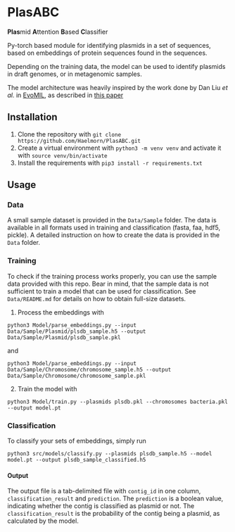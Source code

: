 # PlasABC

**Plas**mid **A**ttention **B**ased **C**lassifier

Py-torch based module for identifying plasmids in a set of sequences, based on embeddings of protein sequences found in the sequences.

Depending on the training data, the model can be used to identify plasmids in draft genomes, or in metagenomic samples.

The model architecture was heavily inspired by the work done by Dan Liu *et al.* in [EvoMIL](https://github.com/liudan111/EvoMIL), as described in [this paper](https://www.biorxiv.org/content/10.1101/2023.04.07.536023v1)

## Installation

1. Clone the repository with `git clone https://github.com/Haelmorn/PlasABC.git`
2. Create a virtual environment with `python3 -m venv venv` and activate it with `source venv/bin/activate`
3. Install the requirements with `pip3 install -r requirements.txt`

## Usage

### Data

A small sample dataset is provided in the `Data/Sample` folder. The data is available in all formats used in training and classification (fasta, faa, hdf5, pickle). A detailed instruction on how to create the data is provided in the `Data` folder.

### Training

To check if the training process works properly, you can use the sample data provided with this repo. Bear in mind, that the sample data is not sufficient to train a model that can be used for classification. See `Data/README.md` for details on how to obtain full-size datasets.

1. Process the embeddings with 
```
python3 Model/parse_embeddings.py --input Data/Sample/Plasmid/plsdb_sample.h5 --output Data/Sample/Plasmid/plsdb_sample.pkl
``` 
and 
```
python3 Model/parse_embeddings.py --input Data/Sample/Chromosome/chromosome_sample.h5 --output Data/Sample/Chromosome/chromosome_sample.pkl
```

2. Train the model with 

```
python3 Model/train.py --plasmids plsdb.pkl --chromosomes bacteria.pkl --output model.pt
```

### Classification

To classify your sets of embeddings, simply run

```
python3 src/models/classify.py --plasmids plsdb_sample.h5 --model model.pt --output plsdb_sample_classified.h5
```

#### Output

The output file is a tab-delimited file with `contig_id` in one column, `classification_result` and `prediction`. The `prediction` is a boolean value, indicating whether the contig is classified as plasmid or not. The `classification_result` is the probability of the contig being a plasmid, as calculated by the model.
